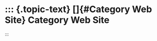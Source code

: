 ::: {.topic-text}
[]{#Category Web Site} Category Web Site
========================================
:::
